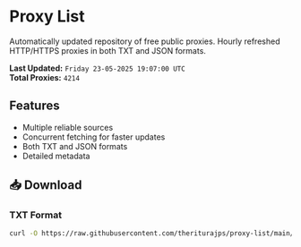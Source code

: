 # Proxy List

Automatically updated repository of free public proxies. Hourly refreshed HTTP/HTTPS proxies in both TXT and JSON formats.

**Last Updated:** `Friday 23-05-2025 19:07:00 UTC`  
**Total Proxies:** `4214`

## Features
- Multiple reliable sources
- Concurrent fetching for faster updates
- Both TXT and JSON formats
- Detailed metadata

## 📥 Download

### TXT Format
```bash
curl -O https://raw.githubusercontent.com/theriturajps/proxy-list/main/proxies.txt